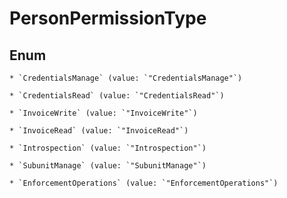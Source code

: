 
# PersonPermissionType

## Enum


    * `CredentialsManage` (value: `"CredentialsManage"`)

    * `CredentialsRead` (value: `"CredentialsRead"`)

    * `InvoiceWrite` (value: `"InvoiceWrite"`)

    * `InvoiceRead` (value: `"InvoiceRead"`)

    * `Introspection` (value: `"Introspection"`)

    * `SubunitManage` (value: `"SubunitManage"`)

    * `EnforcementOperations` (value: `"EnforcementOperations"`)



